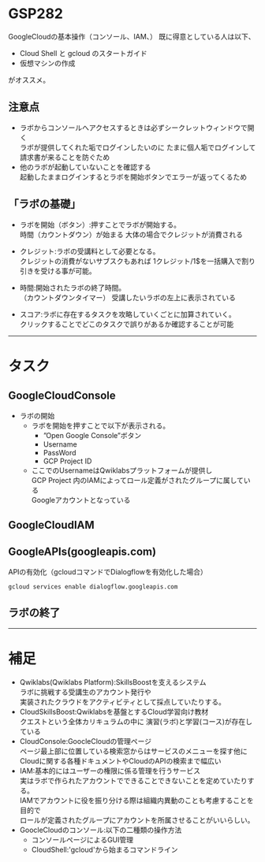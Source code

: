 # GSP282
GoogleCloudの基本操作（コンソール、IAM、）
既に得意としている人は以下、
- Cloud Shell と gcloud のスタートガイド
- 仮想マシンの作成

がオススメ。
## 注意点
- ラボからコンソールへアクセスするときは必ずシークレットウィンドウで開く  
ラボが提供してくれた垢でログインしたいのに
たまに個人垢でログインして請求書が来ることを防ぐため
- 他のラボが起動していないことを確認する  
起動したままログインするとラボを開始ボタンでエラーが返ってくるため

## 「ラボの基礎」
- ラボを開始（ボタン）:押すことでラボが開始する。  
時間（カウントダウン）が始まる
大体の場合でクレジットが消費される
	
- クレジット:ラボの受講料として必要となる。  
クレジットの消費がないサブスクもあれば
1クレジット/1$を一括購入で割り引きを受ける事が可能。
- 時間:開始されたラボの終了時間。  
（カウントダウンタイマー）
受講したいラボの左上に表示されている
- スコア:ラボに存在するタスクを攻略していくごとに加算されていく。  
クリックすることでどこのタスクで誤りがあるか確認することが可能
---
# タスク
## GoogleCloudConsole
- ラボの開始
	- ラボを開始を押すことで以下が表示される。  
		- ”Open Google Console”ボタン
		- Username
		- PassWord
		- GCP Project ID
	- ここでのUsernameはQwiklabsプラットフォームが提供し  
	GCP Project 内のIAMによってロール定義がされたグループに属している  
	Googleアカウントとなっている
## GoogleCloudIAM

## GoogleAPIs(googleapis.com) 
APIの有効化（gcloudコマンドでDialogflowを有効化した場合）
```shell
gcloud services enable dialogflow.googleapis.com
```
## ラボの終了
---
# 補足
- Qwiklabs(Qwiklabs Platform):SkillsBoostを支えるシステム  
ラボに挑戦する受講生のアカウント発行や  
実装されたクラウドをアクティビティとして採点していたりする。
- CloudSkillsBoost:Qwiklabsを基盤とするCloud学習向け教材  
クエストという全体カリキュラムの中に
演習(ラボ)と学習(コース)が存在している
- CloudConsole:GoocleCloudの管理ページ  
ページ最上部に位置している検索窓からはサービスのメニューを探す他に  
Cloudに関する各種ドキュメントやCloudのAPIの検索まで幅広い
- IAM:基本的にはユーザーの権限に係る管理を行うサービス  
実はラボで作られたアカウントでできることできないことを定めていたりする。  
IAMでアカウントに役を振り分ける際は組織内異動のことも考慮することを目的で  
ロールが定義されたグループにアカウントを所属させることがいいらしい。
- GoocleCloudのコンソール:以下の二種類の操作方法  
	- コンソールページによるGUI管理
	- CloudShell:'gcloud'から始まるコマンドライン
